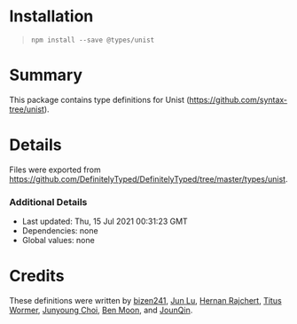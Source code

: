 # Installation

> `npm install --save @types/unist`

# Summary

This package contains type definitions for Unist
(https://github.com/syntax-tree/unist).

# Details

Files were exported from
https://github.com/DefinitelyTyped/DefinitelyTyped/tree/master/types/unist.

### Additional Details

- Last updated: Thu, 15 Jul 2021 00:31:23 GMT
- Dependencies: none
- Global values: none

# Credits

These definitions were written by [bizen241](https://github.com/bizen241),
[Jun Lu](https://github.com/lujun2),
[Hernan Rajchert](https://github.com/hrajchert),
[Titus Wormer](https://github.com/wooorm),
[Junyoung Choi](https://github.com/rokt33r),
[Ben Moon](https://github.com/GuiltyDolphin), and
[JounQin](https://github.com/JounQin).
